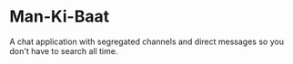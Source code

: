 # Man-Ki-Baat
A chat application with segregated channels and direct messages so you don't have to search all time.
